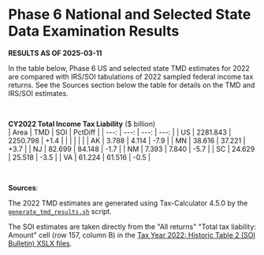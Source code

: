 Phase 6 National and Selected State Data Examination Results
============================================================

**RESULTS AS OF 2025-03-11**

In the table below, Phase 6 US and selected state TMD estimates for
2022 are compared with IRS/SOI tabulations of 2022 sampled federal
income tax returns.  See the Sources section below the table for
details on the TMD and IRS/SOI estimates.

<br>

**CY2022 Total Income Tax Liability** ($ billion)<br>
| Area |     TMD  |      SOI | PctDiff |
| ---: |     ---: |     ---: |    ---: |
| US   | 2281.843 | 2250.798 |    +1.4 |
|      |          |          |         |
| AK   |    3.788 |    4.114 |    -7.9 |
| MN   |   38.616 |   37.221 |    +3.7 |
| NJ   |   82.699 |   84.148 |    -1.7 |
| NM   |    7.393 |    7.840 |    -5.7 |
| SC   |   24.629 |   25.518 |    -3.5 |
| VA   |   61.224 |   61.516 |    -0.5 |

<br>

**Sources**:

The 2022 TMD estimates are generated using Tax-Calculator 4.5.0 by the
[`generate_tmd_results.sh`](./generate_tmd_results.sh) script.

The SOI estimates are taken directly from the "All returns" "Total tax
liability: Amount" cell (row 157, column B) in the [Tax Year 2022:
Historic Table 2 (SOI Bulletin) XSLX
files](https://www.irs.gov/statistics/soi-tax-stats-historic-table-2).
